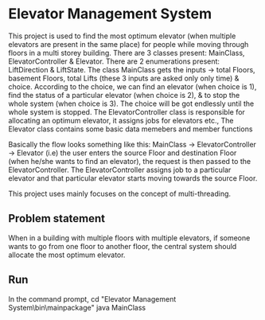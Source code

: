 # Elevator Management System
  This project is used to find the most optimum elevator (when multiple elevators are present in the same place) for people while moving through floors in a multi storey building. There are 3 classes present: MainClass, ElevatorController & Elevator. There are 2 enumerations present: LiftDirection & LiftState. The class MainClass gets the inputs -> total Floors, basement Floors, total Lifts (these 3 inputs are asked only only time) & choice. According to the choice, we can find an elevator (when choice is 1), find the status of a particular elevator (when choice is 2), & to stop the whole system (when choice is 3). The choice will be got endlessly until the whole system is stopped. The ElevatorController class is responsible for allocating an optimum elevator, it assigns jobs for elevators etc., The Elevator class contains some basic data memebers and member functions
  

  Basically the flow looks something like this:
    MainClass -> ElevatorController -> Elevator (i.e) the user enters the source Floor and destination Floor (when he/she wants to find an elevator), the request is then passed to the ElevatorController. The ElevatorController assigns job to a particular elevator and that particular elevator starts moving towards the source Floor.
    
  This project uses mainly focuses on the concept of multi-threading.

## Problem statement
When in a building with multiple floors with multiple elevators, if someone wants to go from one floor to another floor, the central system should allocate the most optimum elevator. 

## Run 
In the command prompt,
cd "Elevator Management System\bin\mainpackage"
java MainClass

